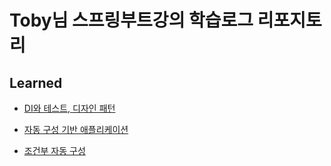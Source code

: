 # Toby님 스프링부트강의 학습로그 리포지토리

## Learned

- [DI와 테스트, 디자인 패턴](https://github.com/withbeth/tobyspringboot/blob/main/learned/TestAndDI.md)

- [자동 구성 기반 애플리케이션](https://github.com/withbeth/tobyspringboot/blob/main/learned/AutoConfiguationApp.md)

- [조건부 자동 구성](https://github.com/withbeth/tobyspringboot/blob/main/learned/AutoConfiguationApp.md) 


 

